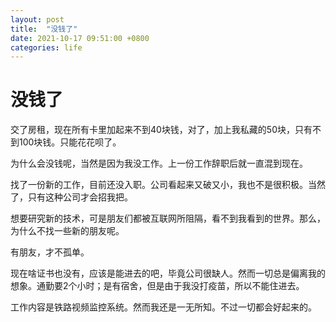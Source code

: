 ```yaml
---
layout: post
title:  "没钱了"
date: 2021-10-17 09:51:00 +0800
categories: life
---
```

# 没钱了

交了房租，现在所有卡里加起来不到40块钱，对了，加上我私藏的50块，只有不到100块钱。只能花花呗了。

为什么会没钱呢，当然是因为我没工作。上一份工作辞职后就一直混到现在。

找了一份新的工作，目前还没入职。公司看起来又破又小，我也不是很积极。当然了，只有这种公司才会招我把。

想要研究新的技术，可是朋友们都被互联网所阻隔，看不到我看到的世界。那么，为什么不找一些新的朋友呢。

有朋友，才不孤单。

现在啥证书也没有，应该是能进去的吧，毕竟公司很缺人。然而一切总是偏离我的想象。通勤要2个小时；是有宿舍，但是由于我没打疫苗，所以不能住进去。

工作内容是铁路视频监控系统。然而我还是一无所知。不过一切都会好起来的。
